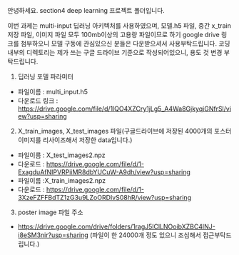 안녕하세요. section4 deep learning 프로젝트 폴더입니다.

이번 과제는 multi-input 딥러닝 아키텍처를 사용하였으며, 
모델.h5 파일, 중간 x_train 저장 파일, 이미지 파일 모두 100mb이상의 고용량 파일이므로 
하기 google drive 링크를 첨부하오니 모델 구동에 관심있으신 분들은 다운받으셔서 사용부탁드립니다.
코딩 내부의 디렉토리는 제가 쓰는 구글 드라이브 기준으로 작성되어있으니, 용도 것 변경 부탁드립니다.

1. 딥러닝 포델 파라미터 
  - 파일이름 : multi_input.h5
  - 다운로드 링크 : https://drive.google.com/file/d/1lQO4XZCry1jLg5_A4Wa8GjkyqiGNfrSl/view?usp=sharing
2. X_train_images, X_test_images 파일(구글드라이브에 저장된 4000개의 포스터 이미지를 리사이즈해서 저장한 data입니다.)
  - 파일이름 : X_test_images2.npz
  - 다운로드 : https://drive.google.com/file/d/1-ExagduAfNIPVRPiiMR8dbYUCuW-A9dh/view?usp=sharing
  - 파일이름 :X_train_images2.npz
  - 다운로드 : https://drive.google.com/file/d/1-3XzeFZFFBdTZ1zG3u9LZoORDIvS08hR/view?usp=sharing
3. poster image 파일 주소
  - https://drive.google.com/drive/folders/1ragJ5lClLNOoibXZBC4lNJ-i8eSM3nir?usp=sharing
    (파일이 한 24000개 정도 있으니 조심해서 접근부탁드립니다.)
